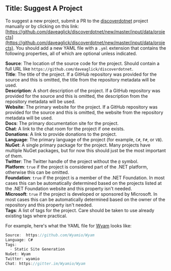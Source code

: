 Title: Suggest A Project
---
To suggest a new project, submit a PR to the [discoverdotnet](https://github.com/daveaglick/discoverdotnet) project manually or by clicking on this link: [https://github.com/daveaglick/discoverdotnet/new/master/input/data/projects](https://github.com/daveaglick/discoverdotnet/new/master/input/data/projects). You should add a new YAML file with a `.yml` extension that contains the following properties, all of which are optional unless indicated.

**Source**: The location of the source code for the project. Should contain a full URL like `https://github.com/daveaglick/discoverdotnet`.  
**Title**: The title of the project. If a GitHub repository was provided for the source and this is omitted, the title from the repository metadata will be used.  
**Description**: A short description of the project. If a GitHub repository was provided for the source and this is omitted, the description from the repository metadata will be used.  
**Website**: The primary website for the project. If a GitHub repository was provided for the source and this is omitted, the website from the repository metadata will be used.  
**Docs**: The primary documentation site for the project.  
**Chat**: A link to the chat room for the project if one exists.  
**Donations**: A link to provide donations to the project.  
**Language**: The primary language of the project (for example, `C#`, `F#`, or `VB`).  
**NuGet**: A single primary package for the project. Many projects have multiple NuGet packages, but for now this should just be the most important of them.  
**Twitter**: The Twitter handle of the project without the `@` symbol.  
**Platform**: `true` if the project is considered part of the .NET platform, otherwise this can be omitted.  
**Foundation**: `true` if the project is a member of the .NET Foundation. In most cases this can be automatically determined based on the projects listed at the .NET Foundation website and this property isn't needed.  
**Microsoft**: `true` if the project is developed or sponsored by Microsoft. In most cases this can be automatically determined based on the owner of the repository and this property isn't needed.  
**Tags**: A list of tags for the project. Care should be taken to use already existing tags where practical.  

For example, here's what the YAML file for [Wyam](https://wyam.io) looks like:

```csharp
Source:  https://github.com/Wyamio/Wyam
Language: C#
Tags:
  - Static Site Generation
NuGet: Wyam
Twitter: wyamio
Chat: https://gitter.im/Wyamio/Wyam
```